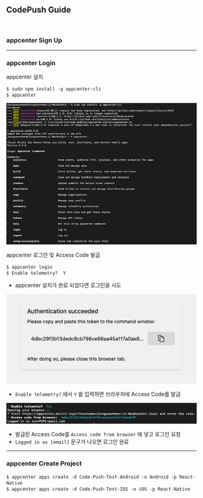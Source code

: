 ## CodePush Guide

<br>

### appcenter Sign Up

<hr>

### appcenter Login

appcenter 설치
```
$ sudo npm install -g appcenter-cli
$ appcenter
```

![](img/2021-07-23_CodePush01.png)

appcenter 로그인 및 Access Code 발급
```
$ appcenter login
$ Enable telemetry?  Y
```

* appcenter 설치가 완료 되었다면 로그인을 시도

![](img/2021-07-23_CodePush02.png)

* `Enable telemetry?` 에서 `Y` 를 입력하면 브라우저에 Access Code를 발급 

![](img/2021-07-23_CodePush03.png)

* 발급된 Access Code를 `Access code from browser` 에 넣고 로그인 요청 
* `Logged in as [email]` 문구가 나오면 로그인 완료

<hr>

### appcenter Create Project
```
$ appcenter apps create -d Code-Push-Test-Android -o Android -p React-Native
$ appcenter apps create -d Code-Push-Test-IOS -o iOS -p React-Native
```

